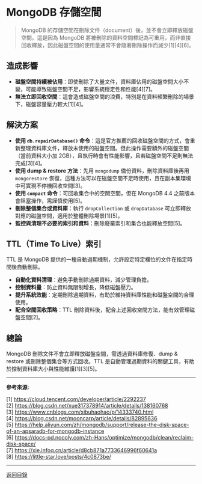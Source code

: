 # MongoDB 存儲空間

> MongoDB 的存儲空間在刪除文件（document）後，並不會立即釋放磁盤空間。這是因為 MongoDB 將被刪除的資料空間標記為可重用，而非直接回收釋放，因此磁盤空間的使用量通常不會隨著刪除操作而減少[1][4][6]。

## 造成影響

- **磁盤空間持續被佔用**：即使刪除了大量文件，資料庫佔用的磁盤空間大小不變，可能導致磁盤空間不足，影響系統穩定性和性能[4][7]。
- **無法立即回收空間**：這會造成磁盤空間的浪費，特別是在資料頻繁刪除的場景下，磁盤容量壓力較大[1][4]。

## 解決方案

- **使用 `db.repairDatabase()` 命令**：這是官方推薦的回收磁盤空間的方式，會重新整理資料庫文件，釋放未使用的磁盤空間。但此操作需要額外的磁盤空間（當前資料大小加 2GB），且執行時會有性能影響，且若磁盤空間不足則無法完成[3][4]。
- **使用 dump & restore 方法**：先用 `mongodump` 備份資料，刪除資料庫後再用 `mongorestore` 恢復，這種方法可以在磁盤空間不足時使用，且在副本集環境中可實現不停機回收空間[3]。
- **使用 `compact` 命令**：可回收集合中的空閒空間，但在 MongoDB 4.4 之前版本會阻塞操作，需謹慎使用[5]。
- **刪除整個集合或資料庫**：執行 `dropCollection` 或 `dropDatabase` 可立即釋放對應的磁盤空間，適用於整體刪除場景[1][5]。
- **監控與清理不必要的索引和資料**：刪除廢棄索引和集合也能釋放空間[5]。

## TTL（Time To Live）索引

TTL 是 MongoDB 提供的一種自動過期機制，允許設定特定欄位的文件在指定時間後自動刪除。

- **自動化資料清理**：避免手動刪除過期資料，減少管理負擔。
- **控制資料量**：防止資料無限制增長，降低磁盤壓力。
- **提升系統效能**：定期刪除過期資料，有助於維持資料庫性能和磁盤空間的合理使用。
- **配合空間回收策略**：TTL 刪除資料後，配合上述回收空間方法，能有效管理磁盤空間[2]。

## 總論

MongoDB 刪除文件不會立即釋放磁盤空間，需透過資料庫修復、dump & restore 或刪除整個集合等方式回收。TTL 是自動管理過期資料的關鍵工具，有助於控制資料庫大小與性能維護[1][3][5]。

---

**參考來源:**

[1] https://cloud.tencent.com/developer/article/2292237 \
[2] https://blog.csdn.net/xue317378914/article/details/138160768 \
[3] https://www.cnblogs.com/xibuhaohao/p/14333740.html \
[4] https://blog.csdn.net/mooncarp/article/details/82895636 \
[5] https://help.aliyun.com/zh/mongodb/support/release-the-disk-space-of-an-apsaradb-for-mongodb-instance \
[6] https://docs-pd.nocoly.com/zh-Hans/optimize/mongodb/clean/reclaim-disk-space/ \
[7] https://xie.infoq.cn/article/d8cb871a7733646996f60641a \
[8] https://little-star.love/posts/4c0873be/

---

[返回目錄](./../README.md)
